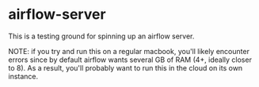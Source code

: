 # airflow-server
This is a testing ground for spinning up an airflow server.

NOTE: if you try and run this on a regular macbook, you'll likely encounter errors since by default airflow wants several GB of RAM (4+, ideally closer to 8). As a result, you'll probably want to run this in the cloud on its own instance.
